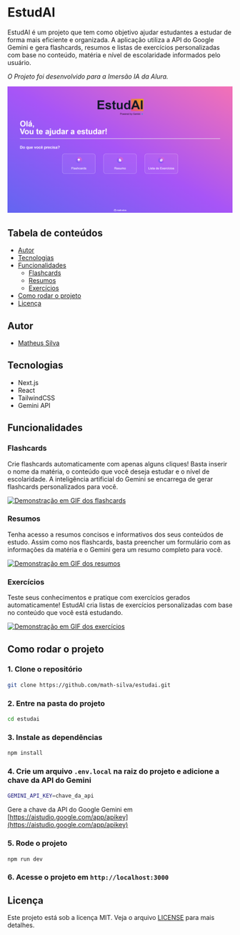 # EstudAI

EstudAI é um projeto que tem como objetivo ajudar estudantes a estudar de forma mais eficiente e organizada. A aplicação utiliza a API do Google Gemini e gera flashcards, resumos e listas de exercícios personalizadas com base no conteúdo, matéria e nível de escolaridade informados pelo usuário.

_O Projeto foi desenvolvido para a Imersão IA da Alura._

![EstudAI](images/homepage.png)

## Tabela de conteúdos

- [Autor](#autor)
- [Tecnologias](#tecnologias)
- [Funcionalidades](#funcionalidades)
  - [Flashcards](#flashcards)
  - [Resumos](#resumos)
  - [Exercícios](#exercícios)
- [Como rodar o projeto](#como-rodar-o-projeto)
- [Licença](#licença)

## Autor

- [Matheus Silva](https://www.linkedin.com/in/matheussmsilva/)

## Tecnologias

- Next.js
- React
- TailwindCSS
- Gemini API

## Funcionalidades

### Flashcards

Crie flashcards automaticamente com apenas alguns cliques! Basta inserir o nome da matéria, o conteúdo que você deseja estudar e o nível de escolaridade. A inteligência artificial do Gemini se encarrega de gerar flashcards personalizados para você.

[![Demonstração em GIF dos flashcards](images/flashcards.gif)](images/flashcards.gif)

### Resumos

Tenha acesso a resumos concisos e informativos dos seus conteúdos de estudo. Assim como nos flashcards, basta preencher um formulário com as informações da matéria e o Gemini gera um resumo completo para você.

[![Demonstração em GIF dos resumos](images/summary.gif)](images/summary.gif)

### Exercícios

Teste seus conhecimentos e pratique com exercícios gerados automaticamente!  EstudAI cria listas de exercícios personalizadas com base no conteúdo que você está estudando.

[![Demonstração em GIF dos exercícios](images/exercises.gif)](images/exercises.gif)

## Como rodar o projeto

### 1. Clone o repositório

```bash
git clone https://github.com/math-silva/estudai.git
```

### 2. Entre na pasta do projeto

```bash
cd estudai
```

### 3. Instale as dependências

```bash
npm install
```

### 4. Crie um arquivo `.env.local` na raiz do projeto e adicione a chave da API do Gemini

```bash
GEMINI_API_KEY=chave_da_api
```

Gere a chave da API do Google Gemini em [https://aistudio.google.com/app/apikey](https://aistudio.google.com/app/apikey)

### 5. Rode o projeto

```bash
npm run dev
```

### 6. Acesse o projeto em `http://localhost:3000`

## Licença

Este projeto está sob a licença MIT. Veja o arquivo [LICENSE](LICENSE) para mais detalhes.